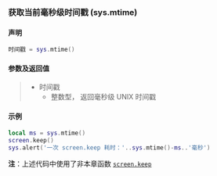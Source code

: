 ### 获取当前毫秒级时间戳 (**sys\.mtime**)


#### 声明
```lua
时间戳 = sys.mtime()
```


#### 参数及返回值
> - 时间戳
>   - 整数型， 返回毫秒级 UNIX 时间戳


#### 示例  
```lua
local ms = sys.mtime()
screen.keep()
sys.alert('一次 screen.keep 耗时：'..sys.mtime()-ms..'毫秒')
```
**注**：上述代码中使用了非本章函数 [`screen.keep`](/Handbook/screen/screen.keep.md)  

